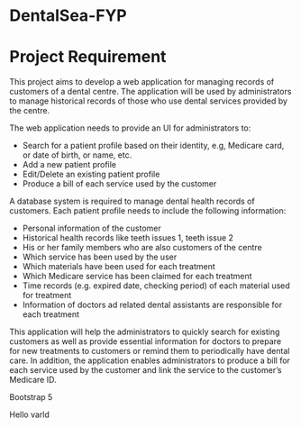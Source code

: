# DentalSea-FYP 

# Project Requirement
This project aims to develop a web application for managing records of
customers of a dental centre. The application will be used by administrators to
manage historical records of those who use dental services provided by the
centre.

The web application needs to provide an UI for administrators to:
- Search for a patient profile based on their identity, e.g, Medicare card,
or date of birth, or name, etc.
- Add a new patient profile
- Edit/Delete an existing patient profile
- Produce a bill of each service used by the customer

A database system is required to manage dental health records of customers.
Each patient profile needs to include the following information:
- Personal information of the customer
- Historical health records like teeth issues 1, teeth issue 2
- His or her family members who are also customers of the centre
- Which service has been used by the user
- Which materials have been used for each treatment
- Which Medicare service has been claimed for each treatment
- Time records (e.g. expired date, checking period) of each material used
for treatment
- Information of doctors ad related dental assistants are responsible for
each treatment

This application will help the administrators to quickly search for existing
customers as well as provide essential information for doctors to prepare for
new treatments to customers or remind them to periodically have dental care.
In addition, the application enables administrators to produce a bill for each
service used by the customer and link the service to the customer’s Medicare
ID.

Bootstrap 5

Hello varld
